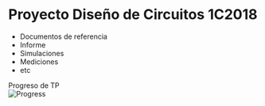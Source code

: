 # Proyecto Diseño de Circuitos 1C2018


- Documentos de referencia
- Informe
- Simulaciones
- Mediciones
- etc

Progreso de TP<br />
![Progress](http://progressed.io/bar/9)<br />
<br />
